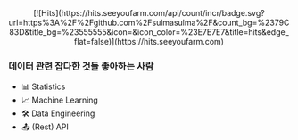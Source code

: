 <div align=center>
[![Hits](https://hits.seeyoufarm.com/api/count/incr/badge.svg?url=https%3A%2F%2Fgithub.com%2Fsulmasulma%2F&count_bg=%2379C83D&title_bg=%23555555&icon=&icon_color=%23E7E7E7&title=hits&edge_flat=false)](https://hits.seeyoufarm.com)
</div>

### 데이터 관련 잡다한 것들 좋아하는 사람

- 📊 Statistics
- 📈 Machine Learning
- 🛠️ Data Engineering
- 📤 (Rest) API
